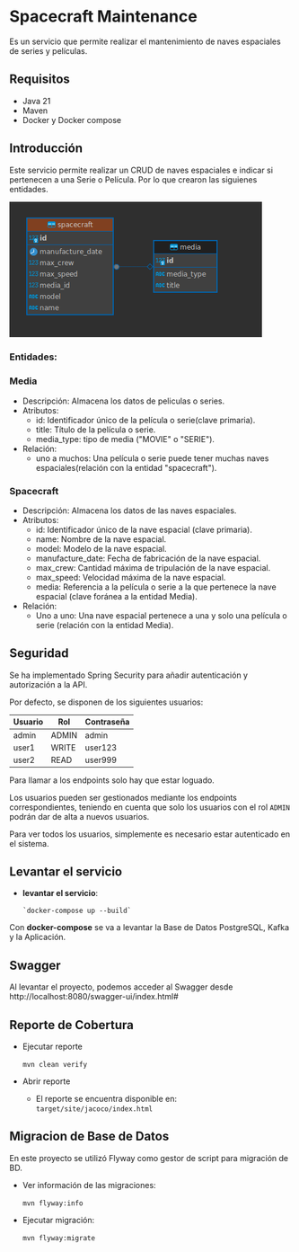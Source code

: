 # Spacecraft Maintenance

Es un servicio que permite realizar el mantenimiento de naves espaciales de series y películas.

## Requisitos

* Java 21
* Maven
* Docker y Docker compose

## Introducción

Este servicio permite realizar un CRUD de naves espaciales e indicar si pertenecen a una Serie o Película. Por lo que crearon las siguienes entidades.

![Relationship_diagram.png](Relationship_diagram.png)

### Entidades:
### Media
* Descripción: Almacena los datos de peliculas o series.
* Atributos: 
  * id: Identificador único de la película o serie(clave primaria).
  * title: Título de la película o serie.
  * media_type: tipo de media ("MOVIE" o "SERIE").
* Relación:
  * uno a muchos: Una película o serie puede tener muchas naves espaciales(relación con la entidad "spacecraft").

### Spacecraft
* Descripción: Almacena los datos de las naves espaciales.
* Atributos:
  * id: Identificador único de la nave espacial (clave primaria).
  * name: Nombre de la nave espacial.
  * model: Modelo de la nave espacial.
  * manufacture_date: Fecha de fabricación de la nave espacial.
  * max_crew: Cantidad máxima de tripulación de la nave espacial.
  * max_speed: Velocidad máxima de la nave espacial.
  * media: Referencia a la película o serie a la que pertenece la nave espacial (clave foránea a la entidad Media).
* Relación:
  * Uno a uno: Una nave espacial pertenece a una y solo una película o serie (relación con la entidad Media).

## Seguridad

Se ha implementado Spring Security para añadir autenticación y autorización a la API.

Por defecto, se disponen de los siguientes usuarios:

| Usuario | Rol   | Contraseña |
|---------|-------|------------|
| admin   | ADMIN | admin      |
| user1   | WRITE | user123    |
| user2   | READ  | user999    |

Para llamar a los endpoints solo hay que estar loguado.

Los usuarios pueden ser gestionados mediante los endpoints correspondientes, teniendo en cuenta que solo los usuarios con el rol `ADMIN` podrán dar de alta a nuevos usuarios.

Para ver todos los usuarios, simplemente es necesario estar autenticado en el sistema.



## Levantar el servicio


* **levantar el servicio**:

      `docker-compose up --build`

Con **docker-compose** se va a levantar la Base de Datos PostgreSQL, Kafka y la Aplicación.


## Swagger
Al levantar el proyecto, podemos acceder al Swagger desde http://localhost:8080/swagger-ui/index.html#

## Reporte de Cobertura
* Ejecutar reporte

  `mvn clean verify`
* Abrir reporte
 
  * El reporte se encuentra disponible en:  `target/site/jacoco/index.html`

## Migracion de Base de Datos
En este proyecto se utilizó Flyway como gestor de script para migración de BD.

* Ver información de las migraciones:

  `mvn flyway:info`


* Ejecutar migración:

  `mvn flyway:migrate`